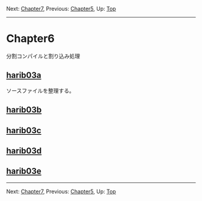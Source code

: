 Next: [Chapter7](chapter7.md), Previous: [Chapter5](chapter5.md), Up: [Top](/README.md)

----

# Chapter6

分割コンパイルと割り込み処理

## [harib03a](harib03a.md)

ソースファイルを整理する。

## [harib03b](harib03b.md)

## [harib03c](harib03c.md)

## [harib03d](harib03d.md)

## [harib03e](harib03e.md)

----

Next: [Chapter7](chapter7.md), Previous: [Chapter5](chapter5.md), Up: [Top](/README.md)
